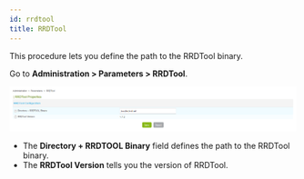 ```yaml
---
id: rrdtool
title: RRDTool
---
```


This procedure lets you define the path to the RRDTool binary.

Go to **Administration > Parameters > RRDTool**.

![image](../../assets/administration/parameters-rrdtool.png)

-  The **Directory + RRDTOOL Binary** field defines the path to the RRDTool
binary.
- The **RRDTool Version** tells you the version of RRDTool.
